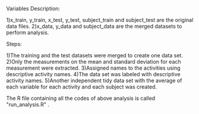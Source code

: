 Variables Description:

1)x_train, y_train, x_test, y_test, subject_train and subject_test are the original data files.
2)x_data, y_data and subject_data are the merged datasets to perform analysis.

Steps:

1)The training and the test datasets were merged to create one data set.
2)Only the measurements on the mean and standard deviation for each measurement were extracted.
3)Assigned names to the activities using descriptive activity names. 
4)The data set was labeled with descriptive activity names.
5)Another independent tidy data set with the average of each variable for each activity and each subject was created.


The R file containing all the codes of above analysis is called "run_analysis.R" . 
